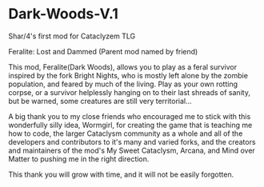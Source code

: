 # Dark-Woods-V.1
Shar/4's first mod for Cataclyzem TLG


Feralite: Lost and Dammed
(Parent mod named by friend)

This mod, Feralite(Dark Woods), allows you to play as a feral survivor inspired by the fork Bright Nights, who is mostly left alone by the zombie population, and feared by much of the living. Play as your own rotting corpse, or a survivor helplessly hanging on to their last shreads of sanity, but be warned, some creatures are still very territorial...

A big thank you to my close friends who encouraged me to stick with this wonderfully silly idea, Wormgirl, for creating the game that is teaching me how to code, the larger Cataclysm community as a whole and all of the developers and contributors to it's many and varied forks, and the creators and maintainers of the mod's My Sweet Cataclysm, Arcana, and Mind over Matter to pushing me in the right direction.

This thank you will grow with time, and it will not be easily forgotten.
